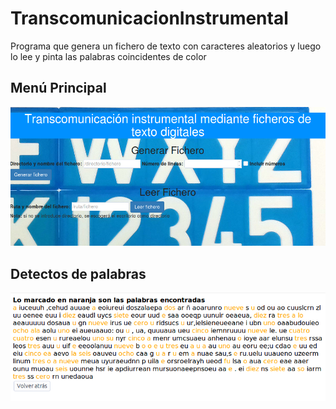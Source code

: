 # TranscomunicacionInstrumental
Programa que genera un fichero de texto con caracteres aleatorios y luego lo lee y pinta las palabras coincidentes de color

## Menú Principal
![Menú Principal](https://github.com/josemiguex/TranscomunicacionInstrumental/blob/master/Capturas/1%20-%20MenuPrincipal.png?raw=true "Menú Principal")

## Detectos de palabras
![Detector de palabras](https://github.com/josemiguex/TranscomunicacionInstrumental/blob/master/Capturas/2%20-%20PalabrasEncontradas.png?raw=true "Detector de palabras")
